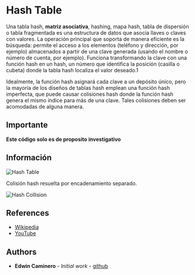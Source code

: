 # Hash Table

Una tabla hash, **matriz asociativa**, hashing, mapa hash, tabla de dispersión o tabla fragmentada es una estructura de datos que asocia llaves o claves con valores. La operación principal que soporta de manera eficiente es la búsqueda: permite el acceso a los elementos (teléfono y dirección, por ejemplo) almacenados a partir de una clave generada (usando el nombre o número de cuenta, por ejemplo). Funciona transformando la clave con una función hash en un hash, un número que identifica la posición (casilla o cubeta) donde la tabla hash localiza el valor deseado.1​ 

Idealmente, la función hash asignará cada clave a un depósito único, pero
la mayoría de los diseños de tablas hash emplean una función hash imperfecta,
que puede causar colisiones hash donde la función hash genera el mismo índice
para más de una clave. Tales colisiones deben ser acomodadas de alguna manera.

## Importante
**Este código solo es de proposito investigativo**


## Información
![Hash Table](https://upload.wikimedia.org/wikipedia/commons/7/7d/Hash_table_3_1_1_0_1_0_0_SP.svg)

Colisión hash resuelta por encadenamiento separado.

![Hash Collision](https://upload.wikimedia.org/wikipedia/commons/d/d0/Hash_table_5_0_1_1_1_1_1_LL.svg)
## References

- [Wikipedia](https://en.wikipedia.org/wiki/Hash_table)
- [YouTube](https://www.youtube.com/watch?v=shs0KM3wKv8&index=4&list=PLLXdhg_r2hKA7DPDsunoDZ-Z769jWn4R8)


## Authors

*  **Edwin Caminero** - *Initial work* - [github](https://github.com/ecaminero)
